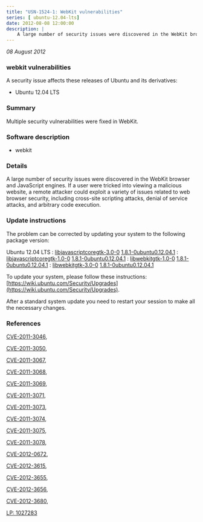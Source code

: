 ```yaml
---
title: "USN-1524-1: WebKit vulnerabilities"
series: [ ubuntu-12.04-lts]
date: 2012-08-08 12:00:00
description: |
    A large number of security issues were discovered in the WebKit browser and JavaScript engines. If a user were tricked into viewing a malicious website, a remote attacker could exploit a variety of issues related to web browser security, including cross-site scripting attacks, denial of service attacks, and arbitrary code execution. 
--- 
```

 
 

*08 August 2012*

### webkit vulnerabilities

A security issue affects these releases of Ubuntu and its derivatives:

* Ubuntu 12.04 LTS

### Summary

Multiple security vulnerabilities were fixed in WebKit. 

### Software description

* webkit 

### Details

A large number of security issues were discovered in the WebKit browser and JavaScript engines. If a user were tricked into viewing a malicious website, a remote attacker could exploit a variety of issues related to web browser security, including cross-site scripting attacks, denial of service attacks, and arbitrary code execution. 

### Update instructions

The problem can be corrected by updating your system to the following package version:

Ubuntu 12.04 LTS
 : [libjavascriptcoregtk-3.0-0](https://launchpad.net/ubuntu/+source/webkit) <span> [1.8.1-0ubuntu0.12.04.1](https://launchpad.net/ubuntu/+source/webkit/1.8.1-0ubuntu0.12.04.1) </span> 
 : [libjavascriptcoregtk-1.0-0](https://launchpad.net/ubuntu/+source/webkit) <span> [1.8.1-0ubuntu0.12.04.1](https://launchpad.net/ubuntu/+source/webkit/1.8.1-0ubuntu0.12.04.1) </span> 
 : [libwebkitgtk-1.0-0](https://launchpad.net/ubuntu/+source/webkit) <span> [1.8.1-0ubuntu0.12.04.1](https://launchpad.net/ubuntu/+source/webkit/1.8.1-0ubuntu0.12.04.1) </span> 
 : [libwebkitgtk-3.0-0](https://launchpad.net/ubuntu/+source/webkit) <span> [1.8.1-0ubuntu0.12.04.1](https://launchpad.net/ubuntu/+source/webkit/1.8.1-0ubuntu0.12.04.1) </span> 

To update your system, please follow these instructions: [https://wiki.ubuntu.com/Security/Upgrades](https://wiki.ubuntu.com/Security/Upgrades).

After a standard system update you need to restart your session to make all the necessary changes. 

### References

 
 [CVE-2011-3046](http://people.ubuntu.com/~ubuntu-security/cve/CVE-2011-3046), 

 [CVE-2011-3050](http://people.ubuntu.com/~ubuntu-security/cve/CVE-2011-3050), 

 [CVE-2011-3067](http://people.ubuntu.com/~ubuntu-security/cve/CVE-2011-3067), 

 [CVE-2011-3068](http://people.ubuntu.com/~ubuntu-security/cve/CVE-2011-3068), 

 [CVE-2011-3069](http://people.ubuntu.com/~ubuntu-security/cve/CVE-2011-3069), 

 [CVE-2011-3071](http://people.ubuntu.com/~ubuntu-security/cve/CVE-2011-3071), 

 [CVE-2011-3073](http://people.ubuntu.com/~ubuntu-security/cve/CVE-2011-3073), 

 [CVE-2011-3074](http://people.ubuntu.com/~ubuntu-security/cve/CVE-2011-3074), 

 [CVE-2011-3075](http://people.ubuntu.com/~ubuntu-security/cve/CVE-2011-3075), 

 [CVE-2011-3078](http://people.ubuntu.com/~ubuntu-security/cve/CVE-2011-3078), 

 [CVE-2012-0672](http://people.ubuntu.com/~ubuntu-security/cve/CVE-2012-0672), 

 [CVE-2012-3615](http://people.ubuntu.com/~ubuntu-security/cve/CVE-2012-3615), 

 [CVE-2012-3655](http://people.ubuntu.com/~ubuntu-security/cve/CVE-2012-3655), 

 [CVE-2012-3656](http://people.ubuntu.com/~ubuntu-security/cve/CVE-2012-3656), 

 [CVE-2012-3680](http://people.ubuntu.com/~ubuntu-security/cve/CVE-2012-3680), 

 [LP: 1027283](https://launchpad.net/bugs/1027283)
 

